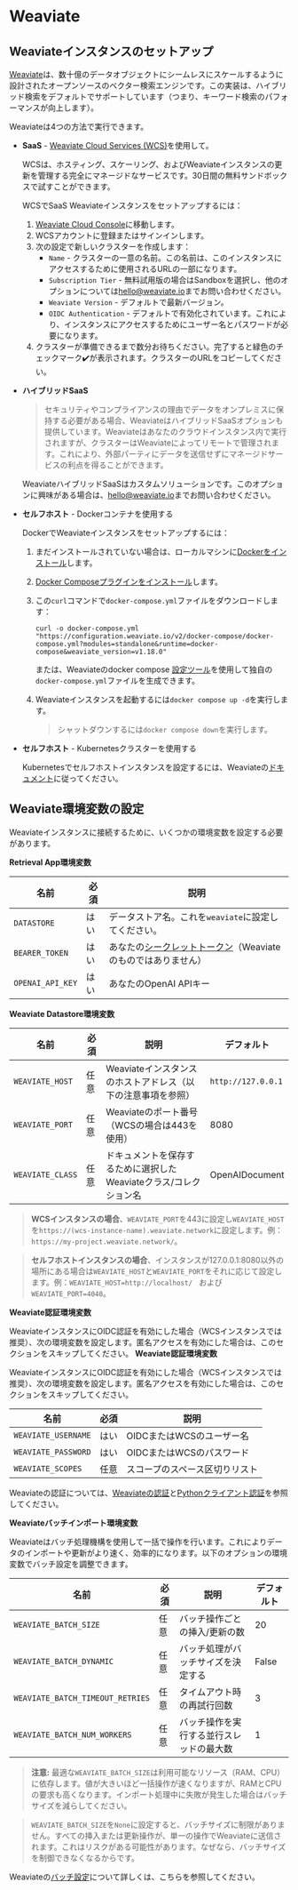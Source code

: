 # Weaviate

## Weaviateインスタンスのセットアップ

[Weaviate](https://weaviate.io/)は、数十億のデータオブジェクトにシームレスにスケールするように設計されたオープンソースのベクター検索エンジンです。この実装は、ハイブリッド検索をデフォルトでサポートしています（つまり、キーワード検索のパフォーマンスが向上します）。

Weaviateは4つの方法で実行できます。

- **SaaS** - [Weaviate Cloud Services (WCS)](https://weaviate.io/pricing)を使用して。

  WCSは、ホスティング、スケーリング、およびWeaviateインスタンスの更新を管理する完全にマネージドなサービスです。30日間の無料サンドボックスで試すことができます。

  WCSでSaaS Weaviateインスタンスをセットアップするには：

  1. [Weaviate Cloud Console](https://console.weaviate.io/)に移動します。
  2. WCSアカウントに登録またはサインインします。
  3. 次の設定で新しいクラスターを作成します：
      - `Name` - クラスターの一意の名前。この名前は、このインスタンスにアクセスするために使用されるURLの一部になります。
      - `Subscription Tier` - 無料試用版の場合はSandboxを選択し、他のオプションについては[hello@weaviate.io](mailto:hello@weaviate.io)までお問い合わせください。
      - `Weaviate Version` - デフォルトで最新バージョン。
      - `OIDC Authentication` - デフォルトで有効化されています。これにより、インスタンスにアクセスするためにユーザー名とパスワードが必要になります。
  4. クラスターが準備できるまで数分お待ちください。完了すると緑色のチェックマーク✔️が表示されます。クラスターのURLをコピーしてください。

- **ハイブリッドSaaS**

  > セキュリティやコンプライアンスの理由でデータをオンプレミスに保持する必要がある場合、WeaviateはハイブリッドSaaSオプションも提供しています。Weaviateはあなたのクラウドインスタンス内で実行されますが、クラスターはWeaviateによってリモートで管理されます。これにより、外部パーティにデータを送信せずにマネージドサービスの利点を得ることができます。

  WeaviateハイブリッドSaaSはカスタムソリューションです。このオプションに興味がある場合は、[hello@weaviate.io](mailto:hello@weaviate.io)までお問い合わせください。

- **セルフホスト** - Dockerコンテナを使用する

  DockerでWeaviateインスタンスをセットアップするには：

  1. まだインストールされていない場合は、ローカルマシンに[Dockerをインストール](https://docs.docker.com/engine/install/)します。
  2. [Docker Composeプラグインをインストール](https://docs.docker.com/compose/install/)します。
  3. この`curl`コマンドで`docker-compose.yml`ファイルをダウンロードします：

     ```
     curl -o docker-compose.yml "https://configuration.weaviate.io/v2/docker-compose/docker-compose.yml?modules=standalone&runtime=docker-compose&weaviate_version=v1.18.0"
     ```

     または、Weaviateのdocker compose [設定ツール](https://weaviate.io/developers/weaviate/installation/docker-compose)を使用して独自の`docker-compose.yml`ファイルを生成できます。

  4. Weaviateインスタンスを起動するには`docker compose up -d`を実行します。

     > シャットダウンするには`docker compose down`を実行します。

- **セルフホスト** - Kubernetesクラスターを使用する

  Kubernetesでセルフホストインスタンスを設定するには、Weaviateの[ドキュメント](https://weaviate.io/developers/weaviate/installation/kubernetes)に従ってください。

## Weaviate環境変数の設定

Weaviateインスタンスに接続するために、いくつかの環境変数を設定する必要があります。

**Retrieval App環境変数**

| 名前               | 必須 | 説明                                                                             |
|------------------|----|--------------------------------------------------------------------------------|
| `DATASTORE`      | はい | データストア名。これを`weaviate`に設定してください。                                                |
| `BEARER_TOKEN`   | はい | あなたの[シークレットトークン](/README.md#general-environment-variables)（Weaviateのものではありません） |
| `OPENAI_API_KEY` | はい | あなたのOpenAI APIキー                                                               |

**Weaviate Datastore環境変数**

| 名前               | 必須 | 説明                                    | デフォルト              |
|------------------|----|---------------------------------------|--------------------|
| `WEAVIATE_HOST`  | 任意 | Weaviateインスタンスのホストアドレス（以下の注意事項を参照）    | `http://127.0.0.1` |
| `WEAVIATE_PORT`  | 任意 | Weaviateのポート番号（WCSの場合は443を使用）         | 8080               |
| `WEAVIATE_CLASS` | 任意 | ドキュメントを保存するために選択したWeaviateクラス/コレクション名 | OpenAIDocument     |

> **WCSインスタンスの場合**、`WEAVIATE_PORT`を443に設定し`WEAVIATE_HOST`を`https://(wcs-instance-name).weaviate.network`に設定します。例：`https://my-project.weaviate.network/`。

> **セルフホストインスタンスの場合**、インスタンスが127.0.0.1:8080以外の場所にある場合は`WEAVIATE_HOST`と`WEAVIATE_PORT`をそれに応じて設定します。例：`WEAVIATE_HOST=http://localhost/　`および`WEAVIATE_PORT=4040`。

**Weaviate認証環境変数**

WeaviateインスタンスにOIDC認証を有効にした場合（WCSインスタンスでは推奨）、次の環境変数を設定します。匿名アクセスを有効にした場合は、このセクションをスキップしてください。
**Weaviate認証環境変数**

WeaviateインスタンスにOIDC認証を有効にした場合（WCSインスタンスでは推奨）、次の環境変数を設定します。匿名アクセスを有効にした場合は、このセクションをスキップしてください。

| 名前                  | 必須 | 説明               |
|---------------------|----|------------------|
| `WEAVIATE_USERNAME` | はい | OIDCまたはWCSのユーザー名 |
| `WEAVIATE_PASSWORD` | はい | OIDCまたはWCSのパスワード |
| `WEAVIATE_SCOPES`   | 任意 | スコープのスペース区切りリスト  |
Weaviateの認証については、[Weaviateの認証](https://weaviate.io/developers/weaviate/configuration/authentication#overview)と[Pythonクライアント認証](https://weaviate-python-client.readthedocs.io/en/stable/weaviate.auth.html)を参照してください。

**Weaviateバッチインポート環境変数**

Weaviateはバッチ処理機構を使用して一括で操作を行います。これによりデータのインポートや更新がより速く、効率的になります。以下のオプションの環境変数でバッチ設定を調整できます。

| 名前                               | 必須 | 説明                   | デフォルト |
|----------------------------------|----|----------------------|-------|
| `WEAVIATE_BATCH_SIZE`            | 任意 | バッチ操作ごとの挿入/更新の数      | 20    |
| `WEAVIATE_BATCH_DYNAMIC`         | 任意 | バッチ処理がバッチサイズを決定する    | False |
| `WEAVIATE_BATCH_TIMEOUT_RETRIES` | 任意 | タイムアウト時の再試行回数        | 3     |
| `WEAVIATE_BATCH_NUM_WORKERS`     | 任意 | バッチ操作を実行する並行スレッドの最大数 | 1     |

> **注意:** 最適な`WEAVIATE_BATCH_SIZE`は利用可能なリソース（RAM、CPU）に依存します。値が大きいほど一括操作が速くなりますが、RAMとCPUの要求も高くなります。インポート処理中に失敗が発生した場合はバッチサイズを減らしてください。

> `WEAVIATE_BATCH_SIZE`を`None`に設定すると、バッチサイズに制限がありません。すべての挿入または更新操作が、単一の操作でWeaviateに送信されます。これはリスクがある可能性があります。なぜなら、バッチサイズを制御できなくなるからです。

Weaviateの[バッチ設定](https://weaviate.io/developers/weaviate/client-libraries/python#batch-configuration)について詳しくは、こちらを参照してください。
